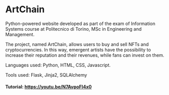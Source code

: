# ArtChain
Python-powered website developed as part of the exam of Information Systems course at Politecnico di Torino, MSc in Engineering and Management.

The project, named ArtChain, allows users to buy and sell NFTs and cryptocurrencies. In this way, emergent artists have the possibility to increase their reputation and their revenues, while fans can invest on them.

Languages used: Python, HTML, CSS, Javascript.

Tools used: Flask, Jinja2, SQLAlchemy

#### Tutorial: https://youtu.be/N7AvpoFI4x0

